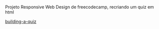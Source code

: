 Projeto Responsive Web Design de freecodecamp, recriando um quiz em html

<div><a target="_blank" href="https://www.freecodecamp.org/learn/2022/responsive-web-design/learn-accessibility-by-building-a-quiz/step-1">building-a-quiz<a>
</div>